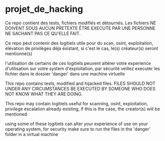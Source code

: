# projet_de_hacking

Ce repo contient des tests, fichiers modifiés et détournés. Les fichiers NE DOIVENT SOUS AUCUN PRETEXTE ÊTRE EXECUTE PAR UNE PERSONNE NE SACHANT PAS CE QU'ELLE FAIT.

Ce repo peut contenir des logitiels utile pour du scan, osint, exploitation, élévation de privilèges déjà éxistant, si c'est le cas, le(s) créateur(s) seront mentionné(s)

l'utilisation de certains de ces logitiels peuvent altérer votre experience d'utilisation sur votre system d'éxploitation, par sécurité veillez executer les fichier dans le dossier 'danger' dans une machine virtuelle


This repo contains tests, modified and hijacked files. FILES SHOULD NOT UNDER ANY CIRCUMSTANCES BE EXECUTED BY SOMEONE WHO DOES NOT KNOW WHAT THEY ARE DOING. 

This repo may contain logitiels useful for scanning, osint, exploitation, privilege escalation already existing, if this is the case, the creator(s) will be mentioned 

using some of these logitiels can alter your experience of use on your operating system, for security make sure to run the files in the 'danger' folder in a virtual machine
